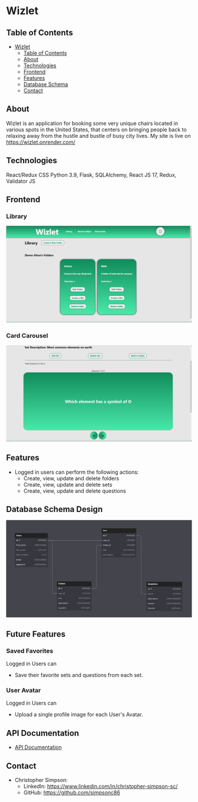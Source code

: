 # Wizlet

## Table of Contents
- [Wizlet](#Wizlet)
  - [Table of Contents](#table-of-contents)
  - [About](#about)
  - [Technologies](#technologies)
  - [Frontend](#frontend)
  - [Features](#features)
  - [Database Schema](#database-schema-design)
  - [Contact](#contact)

## About
Wizlet is an application for booking some very unique chairs located in various spots in the United States, that centers on bringing people back to relaxing away from the hustle and bustle of busy city lives. My site is live on https://wizlet.onrender.com/

## Technologies
React/Redux CSS
Python 3.9,
Flask,
SQLAlchemy,
React JS 17,
Redux,
Validator JS

<!--!!END -->
<!--!!ADD -->
<!-- # `<name of application here>` -->
<!--!!END_ADD -->

## Frontend

### Library
![Screenshot](./react-app/public/wizlet-library.PNG)

### Card Carousel
![Screenshot](./react-app/public/wizlet-cardcarousel.PNG)


## Features
- Logged in users can perform the following actions:
  - Create, view, update and delete folders
  - Create, view, update and delete sets
  - Create, view, update and delete questions
  
## Database Schema Design

<!--!!START SILENT -->
![wizlet-db-schema](./254628535-da3602ec-d307-4374-9032-0160ffb138b6.png)
<!--!!END -->
<!--!!ADD -->
<!-- `<insert database schema design here>` -->
<!--!!END_ADD -->
## Future Features
### Saved Favorites
Logged in Users can
* Save their favorite sets and questions from each set.

### User Avatar
Logged in Users can
* Upload a single profile image for each User's Avatar.

## API Documentation
- [API Documentation](./oldREADME.md)

## Contact

* Christopher Simpson:
    * LinkedIn: https://www.linkedin.com/in/christopher-simpson-sc/
    * GitHub: https://github.com/simpsonc86